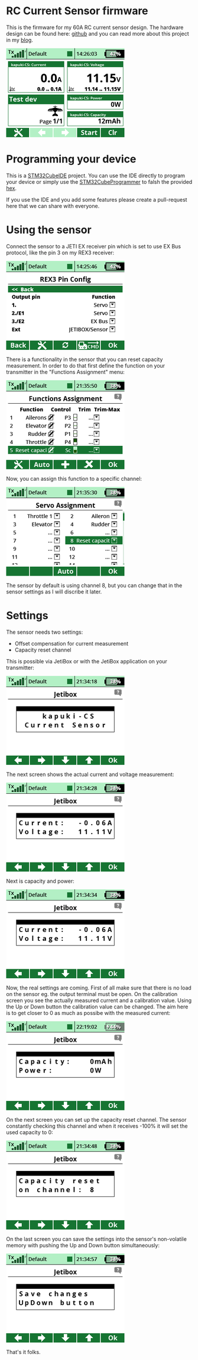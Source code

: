 # RC Current Sensor firmware
This is the firmware for my 60A RC current sensor design. The hardware design can be found here: [github](https://github.com/bodri/kapuki-cursen-hw)
and you can read more about this project in my [blog](https://www.bodrico.com/2020/03/rc-current-sensor.html).

![Main telemetry screen](images/telemetry.png)

# Programming your device
This is a [STM32CubeIDE](https://www.st.com/en/development-tools/stm32cubeide.html) project. You can use the IDE directly to program your device
or simply use the [STM32CubeProgrammer](https://www.st.com/en/development-tools/stm32cubeprog.html) to falsh the provided [hex](https://github.com/bodri/kapuki-cursen-fw/blob/master/kapuki-cursen-fw.hex).

If you use the IDE and you add some features please create a pull-request here that we can share with everyone.

# Using the sensor
Connect the sensor to a JETI EX receiver pin which is set to use EX Bus protocol, like the pin 3 on my REX3 receiver:

![Jeti transmitter settings](images/settings.png)

There is a functionality in the sensor that you can reset capacity measurement. In order to do that first define the function on your transmitter in the "Functions Assignment" menu:

![Capacity reset function](images/resetfunction.png)

Now, you can assign this function to a specific channel:

![Capacity reset channel](images/resetchannel.png)

The sensor by default is using channel 8, but you can change that in the sensor settings as I will discribe it later.

# Settings

The sensor needs two settings:
* Offset compensation for current measurement
* Capacity reset channel

This is possible via JetiBox or with the JetiBox application on your transmitter:

![Jetibox application](images/jetibox1.png)

The next screen shows the actual current and voltage measurement:

![Current and voltage measurement](images/jetibox2.png)

Next is capacity and power:

![Capacity and power measurement](images/jetibox3.png)

Now, the real settings are coming. First of all make sure that there is no load on the sensor eg. the output terminal must be open. On the calibration screen you see the actually measured current and a calibration value. Using the Up or Down button the calibration value can be changed. The aim here is to get closer to 0 as much as possibe with the measured current:

![Current measurement offset calibration](images/jetibox4.png)

On the next screen you can set up the capacity reset channel. The sensor constantly checking this channel and when it receives -100% it will set the used capacity to 0:

![Capacity reset channel](images/jetibox5.png)

On the last screen you can save the settings into the sensor's non-volatile memory with pushing the Up and Down button simultaneously:

![Save settings changes](images/jetibox6.png)

That's it folks. 
